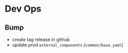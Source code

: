 # Dev Ops

## Bump
- create tag release in github
- update prod `external_components` (`common/base.yaml`)